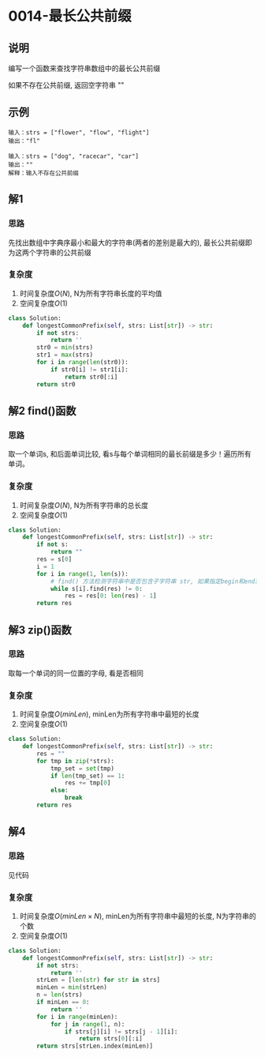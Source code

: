 # 0014-最长公共前缀

## 说明
编写一个函数来查找字符串数组中的最长公共前缀

如果不存在公共前缀, 返回空字符串 ""

## 示例
```
输入：strs = ["flower", "flow", "flight"]
输出："fl"

输入：strs = ["dog", "racecar", "car"]
输出：""
解释：输入不存在公共前缀
```

## 解1 

### 思路
先找出数组中字典序最小和最大的字符串(两者的差别是最大的), 最长公共前缀即为这两个字符串的公共前缀

### 复杂度
1. 时间复杂度$O(N)$, N为所有字符串长度的平均值
2. 空间复杂度$O(1)$

```python
class Solution:
    def longestCommonPrefix(self, strs: List[str]) -> str:
        if not strs:
            return ''
        str0 = min(strs)
        str1 = max(strs)
        for i in range(len(str0)):
            if str0[i] != str1[i]:
                return str0[:i]
        return str0
```

## 解2 find()函数

### 思路
取一个单词s, 和后面单词比较, 看s与每个单词相同的最长前缀是多少！遍历所有单词。

### 复杂度
1. 时间复杂度$O(N)$, N为所有字符串的总长度
2. 空间复杂度$O(1)$

```python
class Solution:
    def longestCommonPrefix(self, strs: List[str]) -> str:
        if not s:
            return ""
        res = s[0]
        i = 1
        for i in range(1, len(s)):
            # find() 方法检测字符串中是否包含子字符串 str, 如果指定begin和end范围, 则检查是否包含在指定范围内, 如果包含子字符串返回开始的索引值, 否则返回-1
            while s[i].find(res) != 0:
                res = res[0: len(res) - 1]
        return res
```

## 解3 zip()函数

### 思路
取每一个单词的同一位置的字母, 看是否相同

### 复杂度
1. 时间复杂度$O(minLen)$, minLen为所有字符串中最短的长度
2. 空间复杂度$O(1)$

```python
class Solution:
    def longestCommonPrefix(self, strs: List[str]) -> str:
        res = ""
        for tmp in zip(*strs):
            tmp_set = set(tmp)
            if len(tmp_set) == 1:
                res += tmp[0]
            else:
                break
        return res
```

## 解4

### 思路
见代码

### 复杂度
1. 时间复杂度$O(minLen \times N)$, minLen为所有字符串中最短的长度, N为字符串的个数
2. 空间复杂度$O(1)$

```python
class Solution:
    def longestCommonPrefix(self, strs: List[str]) -> str:
        if not strs:
            return ''
        strLen = [len(str) for str in strs]
        minLen = min(strLen)
        n = len(strs)
        if minLen == 0:
            return ''
        for i in range(minLen):
            for j in range(1, n):
                if strs[j][i] != strs[j - 1][i]:
                    return strs[0][:i]
        return strs[strLen.index(minLen)]
```
